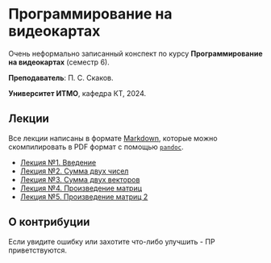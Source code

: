 # Программирование на видеокартах

Очень неформально записанный конспект по курсу **Программирование на видеокартах** (семестр 6).

**Преподаватель**: П. С. Скаков.

**Университет ИТМО**, кафедра КТ, 2024.

## Лекции

Все лекции написаны в формате [Markdown](https://en.wikipedia.org/wiki/Markdown), которые можно скомпилировать в PDF формат с помощью [`pandoc`](https://github.com/jgm/pandoc).

* [Лекция №1. Введение](md/1.md)
* [Лекция №2. Сумма двух чисел](md/2.md)
* [Лекция №3. Сумма двух векторов](md/3.md)
* [Лекция №4. Произведение матриц](md/4.md)
* [Лекция №5. Произведение матриц 2](md/5.md)

## О контрибуции

Если увидите ошибку или захотите что-либо улучшить - ПР приветствуются.
